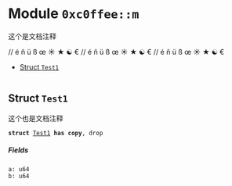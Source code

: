 
<a id="0xc0ffee_m"></a>

# Module `0xc0ffee::m`


这个是文档注释


// é ñ ü ß œ ☀ ★ ☯ €
// é ñ ü ß œ ☀ ★ ☯ €
// é ñ ü ß œ ☀ ★ ☯ €


-  [Struct `Test1`](#0xc0ffee_m_Test1)


<pre><code></code></pre>



<a id="0xc0ffee_m_Test1"></a>

## Struct `Test1`

这个也是文档注释


<pre><code><b>struct</b> <a href="comment-with-utf8-2.md#0xc0ffee_m_Test1">Test1</a> <b>has</b> <b>copy</b>, drop
</code></pre>



##### Fields


<dl>
<dt>
<code>a: u64</code>
</dt>
<dd>

</dd>
<dt>
<code>b: u64</code>
</dt>
<dd>

</dd>
</dl>
